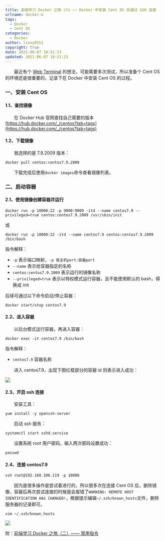 ```yaml
---
title: 前端学习 Docker 之旅（六）—— Docker 中安装 Cent OS 并通过 SSH 连接
urlname: docker-e
tags:
  - Docker
  - Cent OS
categories:
  - Docker
author: liuxy0551
copyright: true
date: 2021-06-07 10:51:23
updated: 2021-06-07 10:51:23
---
```



&emsp;&emsp;最近有个 <a href="https://liuxianyu.cn/article/cent-os-gotty.html" target="_black">Web Terminal</a> 的想法，可能需要多次测试，所以准备个 Cent OS 的环境还是很重要的，记录下在 Docker 中安装 Cent OS 的过程。

<!--more-->


### 一、安装 Cent OS

#### 1.1、查找镜像

&emsp;&emsp;在 Docker Hub 官网查找自己需要的版本 [https://hub.docker.com/_/centos?tab=tags](https://hub.docker.com/_/centos?tab=tags)

#### 1.2、下载镜像

&emsp;&emsp;我选择的是 7.9.2009 版本：

```shell 
docker pull centos:centos7.9.2009
```

&emsp;&emsp;下载完成后使用`docker images`命令查看镜像列表。


### 二、启动容器

#### 2.1、使用镜像创建容器并运行

```shell 
docker run -p 10000:22 -p 9000:9000 -itd --name centos7.9 --privileged=true centos:centos7.9.2009 /usr/sbin/init
```

或

```shell 
docker run -p 10000:22 -itd --name centos7.9 centos:centos7.9.2009 /bin/bash
```

指令解释：
- `-p` 表示端口映射，`-p 宿主机port:容器port`
- `--name` 表示给容器指定的名称
- `centos:centos7.9.2009` 表示运行的镜像名称
- `--privileged=true` 表示以特权模式运行容器，且不能使用默认的 bash，得换成 init

后续可通过以下命令启动/停止容器：

```
docker start/stop centos7.9
```

#### 2.2、进入容器

&emsp;&emsp;以后台模式运行容器，再进入容器：

```
docker exec -it centos7.9 /bin/bash
```

指令解释：
- `centos7.9` 容器名称

&emsp;&emsp;进入 centos7.9，出现下图红框部分的容器 id 则表示进入成功：

![](https://images-hosting.liuxianyu.cn/posts/docker-e/1.png)

#### 2.3、开启 ssh 连接

&emsp;&emsp;安装工具：

```
yum install -y openssh-server
```

&emsp;&emsp;启动 ssh 服务：

```
systemctl start sshd.service
```

&emsp;&emsp;设置系统 root 用户密码，输入两次密码设置成功：

```
passwd
```

#### 2.4、连接 centos7.9

```
ssh root@192.168.106.119 -p 10000
```

&emsp;&emsp;因为是很多操作是尝试着进行的，所以很多次在连接 Cent OS 后，删除镜像、容器后再次尝试连接的时候就会报错了`WARNING: REMOTE HOST IDENTIFICATION HAS CHANGED!`，根据提示编辑`~/.ssh/known_hosts`文件，删除服务器的记录即可。

```shell 
vim ~/.ssh/known_hosts
```

![](https://images-hosting.liuxianyu.cn/posts/docker-e/2.gif)


附：<a href="https://liuxianyu.cn/article/docker-b.html" target="_black">前端学习 Docker 之旅（二）—— 常用指令</a>
